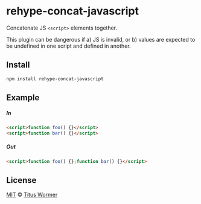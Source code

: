 <!--This file is generated by `build-packages.js`-->

# rehype-concat-javascript

Concatenate JS `<script>` elements together.

This plugin can be dangerous if a) JS is invalid,
or b) values are expected to be undefined in one script
and defined in another.

## Install

```sh
npm install rehype-concat-javascript
```

## Example

##### In

```html
<script>function foo() {}</script>
<script>function bar() {}</script>
```

##### Out

```html
<script>function foo() {};function bar() {}</script>
```

## License

[MIT](https://github.com/rehypejs/rehype-minify/blob/master/license) © [Titus Wormer](https://wooorm.com)
